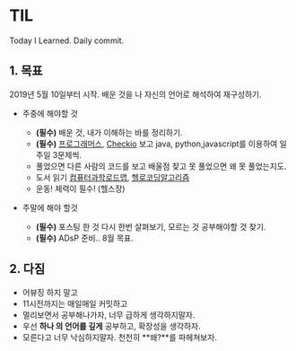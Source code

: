 # TIL
Today I Learned. Daily commit.

## 1. 목표
2019년 5월 10일부터 시작. 배운 것을 나 자신의 언어로 해석하여 재구성하기.

- 주중에 해야할 것
    - **(필수)** 배운 것, 내가 이해하는 바를 정리하기.
    - **(필수)** [프로그래머스](https://programmers.co.kr/), [Checkio](https://checkio.org/) 보고 java, python,javascript를 이용하여 일주일 3문제씩.
    - 풀었으면 다른 사람의 코드를 보고 배울점 찾고 못 풀었으면 왜 못 풀었는지도.
    - 도서 읽기 [컴퓨터과학로드맵](https://www.aladin.co.kr/shop/wproduct.aspx?ItemId=141042179), [헬로코딩알고리즘](http://www.hanbit.co.kr/store/books/look.php?p_code=B5896248244)
    - 운동! 체력이 필수! (헬스장)

- 주말에 해야 할것
    - **(필수)** 포스팅 한 것 다시 한번 살펴보기, 모르는 것 공부해야할 것 찾기.
    - **(필수)** ADsP 준비.. 8월 목표.

## 2. 다짐
- 어뷰징 하지 말고
- 11시전까지는 매일매일 커밋하고
- 멀리보면서 공부해나가자, 너무 급하게 생각하지말자.
- 우선 **하나 의 언어를 깊게** 공부하고, 확장성을 생각하자.
- 모른다고 너무 낙심하지말자. 천천히 **왜?**를 파헤쳐보자.